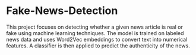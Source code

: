 # Fake-News-Detection
This project focuses on detecting whether a given news article is real or fake using machine learning techniques. The model is trained on labeled news data and uses Word2Vec embeddings to convert text into numerical features. A classifier is then applied to predict the authenticity of the news.
